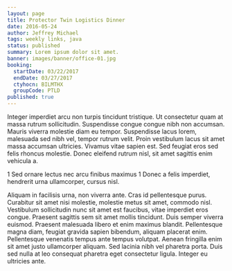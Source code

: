```yaml
---
layout: page
title: Protector Twin Logistics Dinner
date: 2016-05-24
author: Jeffrey Michael
tags: weekly links, java
status: published
summary: Lorem ipsum dolor sit amet.
banner: images/banner/office-01.jpg
booking:
  startDate: 03/22/2017
  endDate: 03/27/2017
  ctyhocn: BILMTHX
  groupCode: PTLD
published: true
---
```

Integer imperdiet arcu non turpis tincidunt tristique. Ut consectetur quam at massa rutrum sollicitudin. Suspendisse congue congue nibh non accumsan. Mauris viverra molestie diam eu tempor. Suspendisse lacus lorem, malesuada sed nibh vel, tempor rutrum velit. Proin vestibulum lacus sit amet massa accumsan ultricies. Vivamus vitae sapien est. Sed feugiat eros sed felis rhoncus molestie. Donec eleifend rutrum nisl, sit amet sagittis enim vehicula a.

1 Sed ornare lectus nec arcu finibus maximus
1 Donec a felis imperdiet, hendrerit urna ullamcorper, cursus nisl.

Aliquam in facilisis urna, non viverra ante. Cras id pellentesque purus. Curabitur sit amet nisi molestie, molestie metus sit amet, commodo nisl. Vestibulum sollicitudin nunc sit amet est faucibus, vitae imperdiet eros congue. Praesent sagittis sem sit amet mollis tincidunt. Duis semper viverra euismod. Praesent malesuada libero et enim maximus blandit. Pellentesque magna diam, feugiat gravida sapien bibendum, aliquam placerat enim. Pellentesque venenatis tempus ante tempus volutpat. Aenean fringilla enim sit amet justo ullamcorper aliquam. Sed lacinia nibh vel pharetra porta. Duis sed nulla at leo consequat pharetra eget consectetur ligula. Integer eu ultricies ante.
